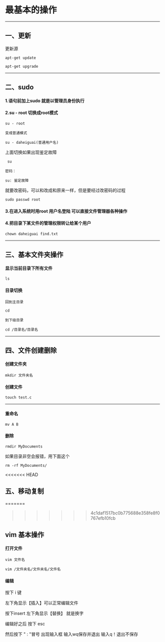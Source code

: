 # 最基本的操作

---

## 一、更新

更新源

    apt-get update
    
    apt-get upgrade

---

## 二、sudo

#### 1.语句前加上sudo 就是以管理员身份执行

#### 2.su - root 切换成root模式

    su - root
    
    变成普通模式
    
    su - daheiguai(普通用户名)

上面切换如果出现鉴定故障

     su
    
    密码：
    
    su: 鉴定故障

就要改密码，可以和改成和原来一样，但是要经过改密码的过程

    sudo passwd root

#### 3.在进入系统时用root 用户名登陆   可以直接文件管理器各种操作

#### 4.把目录下某文件的管理权限转让给某个用户

    chown daheiguai find.txt

---

## 三、基本文件夹操作

#### 显示当前目录下所有文件

    ls

#### 目录切换

    回到主目录
    
    cd
    
    到下级目录
    
    cd /目录名/目录名 

---

## 四、文件创建删除

#### 创建文件夹

    mkdir 文件夹名

#### 创建文件

    touch test.c

---

#### 重命名

```
mv A B
```

#### 删除

```
rmdir MyDocuments
```

如果目录非空会报错，用下面这个

```
rm -rf MyDocuments/
```



<<<<<<< HEAD
## 五、移动复制



=======
>>>>>>> 4c1daf1517bc0b775688e358fe8f0767efb10fcb
## vim 基本操作

#### 打开文件

    vim 文件名
    
    vim /文件夹名/文件夹名/文件名

#### 编辑

按下 i 键 

左下角显示【插入】可以正常编辑文件

按下insert 左下角显示【替换】  就是换字

编辑好之后 按下 esc

然后按下  "  : "冒号 出现输入框 输入wq保存并退出  输入q！退出不保存

